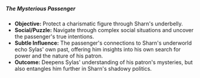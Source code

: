 ##### The Mysterious Passenger
- **Objective:** Protect a charismatic figure through Sharn's underbelly.
- **Social/Puzzle:** Navigate through complex social situations and uncover the passenger's true intentions.
- **Subtle Influence:** The passenger's connections to Sharn's underworld echo Sylas' own past, offering him insights into his own search for power and the nature of his patron.
- **Outcome:** Deepens Sylas' understanding of his patron's mysteries, but also entangles him further in Sharn's shadowy politics.